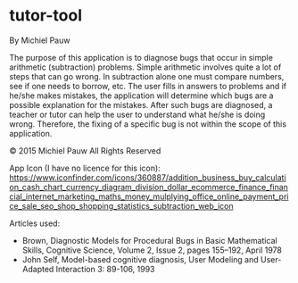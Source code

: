 # tutor-tool

By Michiel Pauw

The purpose of this application is to diagnose bugs that occur in simple arithmetic (subtraction) problems. Simple arithmetic involves quite a lot of steps that can go wrong. In subtraction alone one must compare numbers, see if one needs to borrow, etc. The user fills in answers to problems and if he/she makes mistakes, the application will determine which bugs are a possible explanation for the mistakes. After such bugs are diagnosed, a teacher or tutor can help the user to understand what he/she is doing wrong. Therefore, the fixing of a specific bug is not within the scope of this application. 

© 2015 Michiel Pauw All Rights Reserved

App Icon (I have no licence for this icon): https://www.iconfinder.com/icons/360887/addition_business_buy_calculation_cash_chart_currency_diagram_division_dollar_ecommerce_finance_financial_internet_marketing_maths_money_mulplying_office_online_payment_price_sale_seo_shop_shopping_statistics_subtraction_web_icon 

Articles used:
- Brown, Diagnostic Models for Procedural Bugs in Basic Mathematical Skills, Cognitive Science, Volume 2, Issue 2, pages 155–192, April 1978
- John Self, Model-based cognitive diagnosis, User Modeling and User-Adapted Interaction 3: 89-106, 1993

